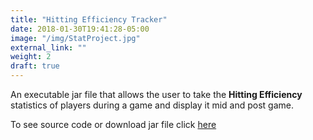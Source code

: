 ```yaml
---
title: "Hitting Efficiency Tracker"
date: 2018-01-30T19:41:28-05:00
image: "/img/StatProject.jpg"
external_link: ""
weight: 2
draft: true
---
```


An executable jar file that allows the user to take the **Hitting Efficiency** statistics of players during a game and display it mid and post game.

To see source code or download jar file click [here](https://github.com/seancalida/Hitting-Efficiency-Tool)
